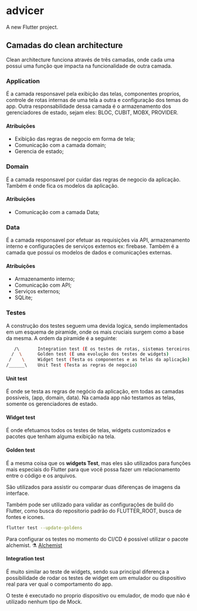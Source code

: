 # advicer

A new Flutter project.

## Camadas do clean architecture

Clean architecture funciona através de três camadas, onde cada uma possui uma função que impacta na funcionalidade de outra camada.

### Application
É a camada responsavel pela exibição das telas, componentes proprios, controle de rotas internas de uma tela a outra e configuração dos temas do app.
Outra responsabilidade dessa camada é o armazenamento dos gerenciadores de estado, sejam eles: BLOC, CUBIT, MOBX, PROVIDER.

#### Atribuições
- Exibição das regras de negocio em forma de tela;
- Comunicação com a camada domain;
- Gerencia de estado;

### Domain
É a camada responsavel por cuidar das regras de negocio da aplicação.
Também é onde fica os modelos da aplicação.

#### Atribuições
- Comunicação com a camada Data;

### Data
É a camada responsavel por efetuar as requisições via API, armazenamento interno e configurações de serviços externos ex: firebase.
Também é a camada que possui os modelos de dados e comunicações externas.

#### Atribuições
- Armazenamento interno;
- Comunicação com API;
- Serviços externos;
- SQLite;

### Testes

A construção dos testes seguem uma devida logica, sendo implementados em um esquema de piramide, onde os mais cruciais surgem como a base da mesma.
A ordem da piramide é a seguinte:

```sh
   /\       Integration test (É os testes de rotas, sistemas terceiros, integrações em geral.)
  /  \      Golden test (É uma evolução dos testes de widgets)
 /    \     Widget test (Testa os componentes e as telas da aplicação)
/______\    Unit Test (Testa as regras de negocio)
```

#### Unit test
É onde se testa as regras de negócio da aplicação, em todas as camadas possiveis, (app, domain, data).
Na camada app não testamos as telas, somente os gerenciadores de estado.

#### Widget test
É onde efetuamos todos os testes de telas, widgets customizados e pacotes que tenham alguma exibição na tela.

#### Golden test
É a mesma coisa que os <b>widgets Test</b>, mas eles são utilizados para funções mais especiais do Flutter para
que você possa fazer um relacionamento entre o código e os arquivos.

São utilizados para assistir ou comparar duas diferenças de imagens da interface.

Também pode ser utilizado para validar as configurações de build do Flutter, como busca do repositorio padrão do FLUTTER_ROOT, busca de fontes e icones.

```sh
flutter test --update-goldens
```

Para configurar os testes no momento do CI/CD é possivel utilizar o pacote alchemist.
:alembic: [Alchemist](https://pub.dev/packages/alchemist)

#### Integration test

É muito similar ao teste de widgets, sendo sua principal diferença a possibilidade de rodar os testes de widget em um emulador ou dispositivo real
para ver qual o comportamento do app.

O teste é executado no proprio dispositivo ou emulador, de modo que não é utilizado nenhum tipo de Mock.
